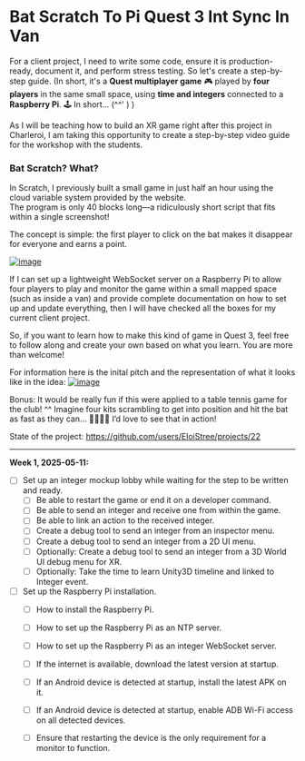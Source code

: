 #  Bat Scratch To Pi Quest 3 Int Sync In Van

For a client project, I need to write some code, ensure it is production-ready, document it, and perform stress testing. So let's create a step-by-step guide.   (In short, it's a **Quest multiplayer game** 🎮 played by **four players** in the same small space, using **time and integers** connected to a **Raspberry Pi**. 🕹️ In short... (^^' )  )

As I will be teaching how to build an XR game right after this project in Charleroi, I am taking this opportunity to create a step-by-step video guide for the workshop with the students.  

### Bat Scratch? What?  

In Scratch, I previously built a small game in just half an hour using the cloud variable system provided by the website.  
The program is only 40 blocks long—a ridiculously short script that fits within a single screenshot!  

The concept is simple: the first player to click on the bat makes it disappear for everyone and earns a point.  

[![image](https://github.com/user-attachments/assets/dd796b72-f4f3-42ca-bab2-4023f4ba43b7)](https://scratch.mit.edu/projects/966307753/editor/)  

If I can set up a lightweight WebSocket server on a Raspberry Pi to allow four players to play and monitor the game within a small mapped space (such as inside a van) and provide complete documentation on how to set up and update everything, then I will have checked all the boxes for my current client project.  

So, if you want to learn how to make this kind of game in Quest 3, feel free to follow along and create your own based on what you learn. You are more than welcome!  

For information here is the inital pitch and the representation of what it looks like in the idea:
[![image](https://github.com/user-attachments/assets/896477f3-2124-4715-82f3-27b0cf3d501f)](https://github.com/EloiStree/2025_01_07_PitchDeckNtpIntPiGame/tree/main)

Bonus: It would be really fun if this were applied to a table tennis game for the club! ^^
Imagine four kits scrambling to get into position and hit the bat as fast as they can... 🏓🧙‍♂️👏
I’d love to see that in action!

State of the project: https://github.com/users/EloiStree/projects/22

-------------------------


**Week 1, 2025-05-11:**  

- [ ] Set up an integer mockup lobby while waiting for the step to be written and ready.  
  - [ ] Be able to restart the game or end it on a developer command.  
  - [ ] Be able to send an integer and receive one from within the game.  
  - [ ] Be able to link an action to the received integer.  
  - [ ] Create a debug tool to send an integer from an inspector menu.  
  - [ ] Create a debug tool to send an integer from a 2D UI menu.  
  - [ ] Optionally: Create a debug tool to send an integer from a 3D World UI debug menu for XR.
  - [ ] Optionally: Take the time to learn Unity3D timeline and linked to Integer event.

- [ ] Set up the Raspberry Pi installation.  
  - [ ] How to install the Raspberry Pi.  
  - [ ] How to set up the Raspberry Pi as an NTP server.  
  - [ ] How to set up the Raspberry Pi as an integer WebSocket server.  
  - [ ] If the internet is available, download the latest version at startup.  
  - [ ] If an Android device is detected at startup, install the latest APK on it.  
  - [ ] If an Android device is detected at startup, enable ADB Wi-Fi access on all detected devices.  
  - [ ] Ensure that restarting the device is the only requirement for a monitor to function.  


